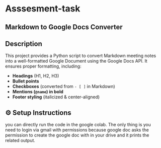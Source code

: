 # Asssesment-task


## Markdown to Google Docs Converter  

## Description  
This project provides a Python script to convert Markdown meeting notes into a well-formatted Google Document using the Google Docs API. It ensures proper formatting, including:  
- **Headings** (H1, H2, H3)  
- **Bullet points**  
- **Checkboxes** (converted from `- [ ]` in Markdown)  
- **Mentions (`@name`) in bold**  
- **Footer styling** (italicized & center-aligned)  

## ⚙️ Setup Instructions  

you can directly run the code in the google colab. The only thing is you need to login via gmail with permissions because google doc asks the permission to create the google doc with in your drive and it prints the related output.
